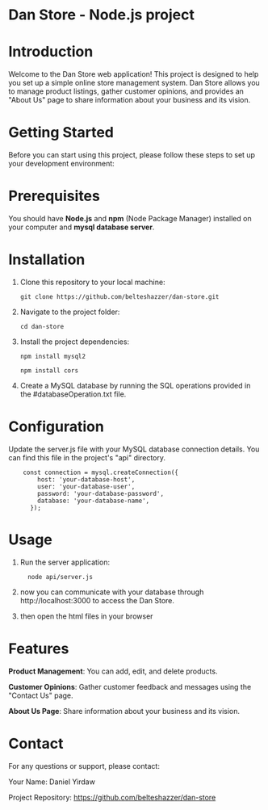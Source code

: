 # Dan Store - Node.js project
# Introduction
Welcome to the Dan Store web application! This project is designed to help you set up a simple online store management system. Dan Store allows you to manage product listings, gather customer opinions, and provides an "About Us" page to share information about your business and its vision.
# Getting Started
Before you can start using this project, please follow these steps to set up your development environment:
# Prerequisites
You should have **Node.js** and **npm** (Node Package Manager) installed on your computer and **mysql database server**.
# Installation
1.	Clone this repository to your local machine:
   
        git clone https://github.com/belteshazzer/dan-store.git

3.	Navigate to the project folder:

        cd dan-store

5.	Install the project dependencies:

        npm install mysql2

        npm install cors

6.	Create a MySQL database by running the SQL operations provided in the #databaseOperation.txt file.

# Configuration
Update the server.js file with your MySQL database connection details. You can find this file in the project's "api" directory.

        const connection = mysql.createConnection({
            host: 'your-database-host',
            user: 'your-database-user',
            password: 'your-database-password',
            database: 'your-database-name',
          });

# Usage
1.	Run the server application:
   
          node api/server.js
2.	now you can communicate with your database through http://localhost:3000 to access the Dan Store.
3.	then open the html files in your browser

# Features
**Product Management**: You can add, edit, and delete products.

**Customer Opinions**: Gather customer feedback and messages using the "Contact Us" page.

**About Us Page**: Share information about your business and its vision.

# Contact
For any questions or support, please contact:

  Your Name: Daniel Yirdaw
  
  Project Repository: https://github.com/belteshazzer/dan-store
